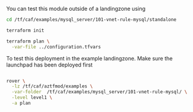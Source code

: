 You can test this module outside of a landingzone using

```bash
cd /tf/caf/examples/mysql_server/101-vnet-rule-mysql/standalone

terraform init

terraform plan \
  -var-file ../configuration.tfvars 

```

To test this deployment in the example landingzone. Make sure the launchpad has been deployed first

```bash

rover \
  -lz /tf/caf/aztfmod/examples \
  -var-folder  /tf/caf/examples/mysql_server/101-vnet-rule-mysql/ \
  -level level1 \
  -a plan

```